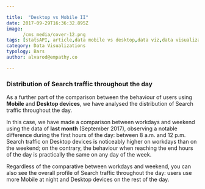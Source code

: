 ```yaml
---

title:  "Desktop vs Mobile II"
date: 2017-09-29T16:36:32.895Z
image:
      /cms_media/cover-12.png
tags: [statsAPI, article,data mobile vs desktop,data viz,data visualization,infographics, mobile data]
category: Data Visualizations
typology: Bars
author: alvarod@empathy.co

---
```


<h3>Distribution of Search traffic throughout the day</h3>

<iyd-iframe src="/local-data-vis/2017-09-29-desktop-vs-mobile/" desktop-height="560px" tablet-height="" mobile-height="580px" framebimg-order="1"></iyd-iframe>

<p>As a further part of the comparison between the behaviour of users using <b>Mobile</b> and <b>Desktop devices</b>, we have analysed the distribution of Search traffic throughout the day.</p>

<p>In this case, we have made a comparison between workdays and weekend using the data of <b>last month</b> (September 2017), observing a notable difference during the first hours of the day: between 8 a.m. and 12 p.m. Search traffic on Desktop devices is noticeably higher on workdays than on the weekend; on the contrary, the behaviour when reaching the end hours of the day is practically the same on any day of the week.</p>

<p>Regardless of the comparative between workdays and weekend, you can also see the overall profile of Search traffic throughout the day: users use more Mobile at night and Desktop devices on the rest of the day.</p>

